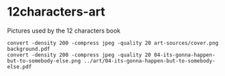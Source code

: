 # 12characters-art

Pictures used by the 12 characters book

```
convert -density 200 -compress jpeg -quality 20 art-sources/cover.png background.pdf
convert -density 200 -compress jpeg -quality 20 04-its-gonna-happen-but-to-somebody-else.png ../art/04-its-gonna-happen-but-to-somebody-else.pdf
```
